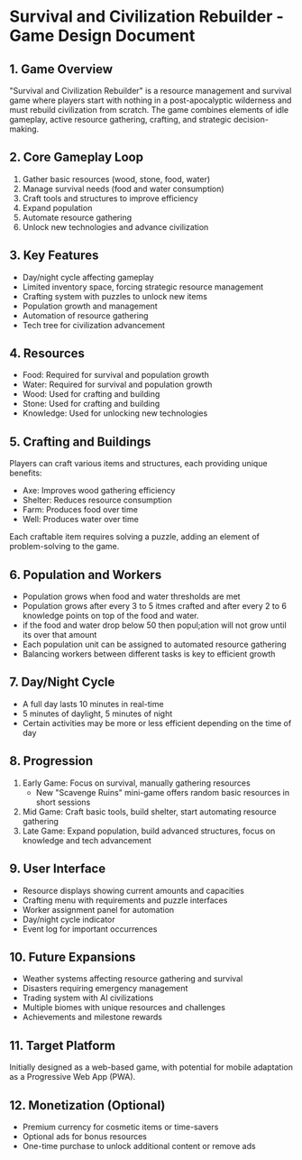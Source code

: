 # Survival and Civilization Rebuilder - Game Design Document

## 1. Game Overview

"Survival and Civilization Rebuilder" is a resource management and survival game 
where players start with nothing in a post-apocalyptic wilderness and must rebuild 
civilization from scratch. The game combines elements of idle gameplay, active resource 
gathering, crafting, and strategic decision-making.

## 2. Core Gameplay Loop

1. Gather basic resources (wood, stone, food, water)
2. Manage survival needs (food and water consumption)
3. Craft tools and structures to improve efficiency
4. Expand population
5. Automate resource gathering
6. Unlock new technologies and advance civilization

## 3. Key Features

- Day/night cycle affecting gameplay
- Limited inventory space, forcing strategic resource management
- Crafting system with puzzles to unlock new items
- Population growth and management
- Automation of resource gathering
- Tech tree for civilization advancement

## 4. Resources

- Food: Required for survival and population growth
- Water: Required for survival and population growth
- Wood: Used for crafting and building
- Stone: Used for crafting and building
- Knowledge: Used for unlocking new technologies

## 5. Crafting and Buildings

Players can craft various items and structures, each providing unique benefits:

- Axe: Improves wood gathering efficiency
- Shelter: Reduces resource consumption
- Farm: Produces food over time
- Well: Produces water over time

Each craftable item requires solving a puzzle, adding an element of problem-solving to the game.

## 6. Population and Workers

- Population grows when food and water thresholds are met
- Population grows after every 3 to 5 itmes crafted and after every 2 to 6 knowledge points on top of the food and water. 
- if the food and water drop below 50 then popul;ation will not grow until its over that amount
- Each population unit can be assigned to automated resource gathering
- Balancing workers between different tasks is key to efficient growth

## 7. Day/Night Cycle

- A full day lasts 10 minutes in real-time
- 5 minutes of daylight, 5 minutes of night
- Certain activities may be more or less efficient depending on the time of day

## 8. Progression

1. Early Game: Focus on survival, manually gathering resources
   - New "Scavenge Ruins" mini-game offers random basic resources in short sessions
2. Mid Game: Craft basic tools, build shelter, start automating resource gathering
3. Late Game: Expand population, build advanced structures, focus on knowledge and tech advancement

## 9. User Interface

- Resource displays showing current amounts and capacities
- Crafting menu with requirements and puzzle interfaces
- Worker assignment panel for automation
- Day/night cycle indicator
- Event log for important occurrences

## 10. Future Expansions

- Weather systems affecting resource gathering and survival
- Disasters requiring emergency management
- Trading system with AI civilizations
- Multiple biomes with unique resources and challenges
- Achievements and milestone rewards

## 11. Target Platform

Initially designed as a web-based game, with potential for mobile adaptation as a Progressive Web App (PWA).

## 12. Monetization (Optional)

- Premium currency for cosmetic items or time-savers
- Optional ads for bonus resources
- One-time purchase to unlock additional content or remove ads
